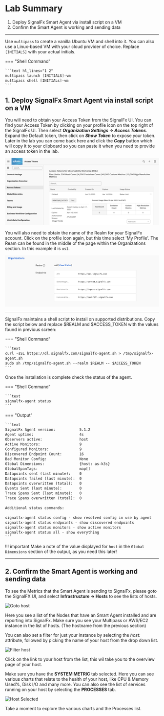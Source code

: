 # Lab Summary

1. Deploy SignalFx Smart Agent via install script on a VM
2. Confirm the Smart Agent is working and sending data

---

Use `multipass` to create a vanilla Ubuntu VM and shell into it. You can also use a Linux-based VM with your cloud provider of choice. Replace `[INITIALS]` with your actual initials.

=== "Shell Command"

    ```text hl_lines="1 2"
    multipass launch [INITIALS]-vm
    multipass shell [INITIALs]-vm
    ```

## 1. Deploy SignalFx Smart Agent via install script on a VM

You will need to obtain your Access Token from the SignalFx UI. You can find your Access Token by clicking on your profile icon on the top right of the SignalFx UI. Then select _**Organization Settings → Access Tokens**_. Expand the Default token, then click on _**Show Token**_ to expose your token. Later in the lab you can come back here and click the _**Copy**_ button which will copy it to your clipboard so you can paste it when you need to provide an access token in the lab.

![Access Token](../images/smartagent/access-token.png)

You will also need to obtain the name of the Realm for your SignalFx account. Click on the profile icon again, but this time select 'My Profile'. The Ream can be found in the middle of the page within the Organizations section. In this example it is `us1`.

![Realm](../images/smartagent/realm.png)

---

SignalFx maintains a shell script to install on supported distributions. Copy the script below and replace $REALM and $ACCESS_TOKEN with the values found in previous screen:

=== "Shell Command"

    ```text
    curl -sSL https://dl.signalfx.com/signalfx-agent.sh > /tmp/signalfx-agent.sh
    sudo sh /tmp/signalfx-agent.sh --realm $REALM -- $ACCESS_TOKEN
    ```

Once the installation is complete check the status of the agent.

=== "Shell Command"

    ```text
    signalfx-agent status
    ```

=== "Output"

    ```text
    SignalFx Agent version:           5.1.2
    Agent uptime:                     4s
    Observers active:                 host
    Active Monitors:                  9
    Configured Monitors:              9
    Discovered Endpoint Count:        16
    Bad Monitor Config:               None
    Global Dimensions:                {host: as-k3s}
    GlobalSpanTags:                   map[]
    Datapoints sent (last minute):    0
    Datapoints failed (last minute):  0
    Datapoints overwritten (total):   0
    Events Sent (last minute):        0
    Trace Spans Sent (last minute):   0
    Trace Spans overwritten (total):  0

    Additional status commands:

    signalfx-agent status config - show resolved config in use by agent
    signalfx-agent status endpoints - show discovered endpoints
    signalfx-agent status monitors - show active monitors
    signalfx-agent status all - show everything
    ```

!!! important
    Make a note of the value displayed for `host` in the `Global Dimensions` section of the output, as you need this later!

---

## 2. Confirm the Smart Agent is working and sending data

To see the Metrics that the Smart Agent is sending to SignalFx, please goto the SignalFX UI, and select **Infrastructure → Hosts** to see the lists of hosts.

![Goto host](../images/smartagent/M3-hosts.png)

Here you see a list of the Nodes that have an Smart Agent installed and are reporting into SignalFx. Make sure you see your Multipass or AWS/EC2 instance in the list of hosts. (The hostname from the previous section)

You can also set a filter for just your instance by selecting the _host:_ attribute, followed by picking the name of your host from the drop down list.

![Filter host ](../images/smartagent/M3-list-of-hosts.png)

Click on the link to your host from the list, this wil take you to the overview page of your host.

Make sure you have the **SYSTEM METRIC** tab selected. Here you can see various charts that relate to the health of your host, like CPU & Memory Used%, Disk I/O and many more.
You can also see the list of services running on your host by selecting the **PROCESSES** tab.

![Host Selected](../images/smartagent/M3-host-selected.png)

Take a moment to explore the various charts and the Processes list.
